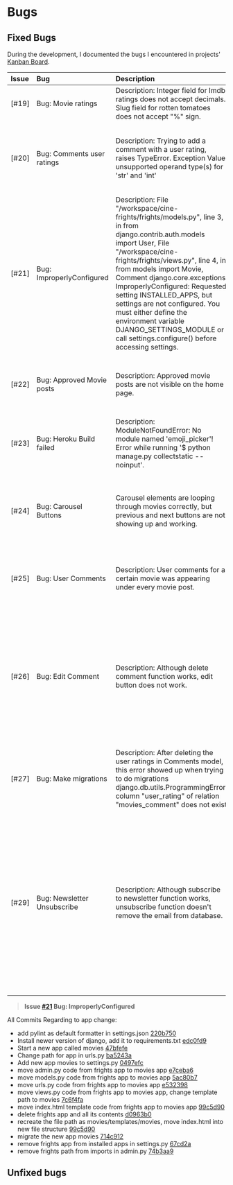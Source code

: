 # **Bugs**

## **Fixed Bugs**

During the development, I documented the bugs I encountered in projects' [Kanban Board](https://github.com/users/SerraKD/projects/4/).

| Issue | Bug | Description | Fix | Commit |
| :--- | :--- | :--- | :--- | :--- |
| [#19] | Bug: Movie ratings| Description: Integer field for Imdb ratings does not accept decimals. Slug field for rotten tomatoes does not accept "%" sign. | Both changed to textField, added max length to 3 characters. | [46a9275](https://github.com/SerraKD/cine-frights/commit/46a92759974fa5a1fca2bcdfcbdecae10fb416b7) |
| [#20] | Bug: Comments user ratings | Description: Trying to add a comment with a user rating, raises TypeError. Exception Value: unsupported operand type(s) for  'str' and 'int' | Str dunder method was trying to return self.content(str) and self.user_rating(int) together. Adding forgotten semicolon to both resolved the error. | [42c77fb](https://github.com/SerraKD/cine-frights/commit/42c77fb8657478bdd558186807cfef0c1c8225a5) |
| [#21] | Bug: ImproperlyConfigured |  Description: File "/workspace/cine-frights/frights/models.py", line 3, in from django.contrib.auth.models import User, File "/workspace/cine-frights/frights/views.py", line 4, in from models import Movie, Comment django.core.exceptions ImproperlyConfigured: Requested setting INSTALLED_APPS, but settings are not configured. You must either define the environment variable DJANGO_SETTINGS_MODULE or call settings.configure() before accessing settings. | Created a new app called movies, moved all files from previous app frights , migrated all changes and deleted frights app fixed the issues. To make sure i took correct steps i added Pylint and installed a newer version of Django to the project. | Bug fix completed with the last commit: [74b3aa9](https://github.com/SerraKD/cine-frights/commit/74b3aa9ec7c59f9e5c15e509046fd14eb3c8b08b) |
| [#22] | Bug: Approved Movie posts | Description: Approved movie posts are not visible on the home page. | Loop in the index.html wasn't looping over the movies. Replaced home_page_view with object_list in index.html | [c142c13](https://github.com/SerraKD/cine-frights/commit/c142c1370a5ae4a8a4211aad82e3f2726daec24b) |
| [#23] | Bug: Heroku Build failed | Description: ModuleNotFoundError: No module named 'emoji_picker'! Error while running '$ python manage.py collectstatic --noinput'. | After downloading django emoji picker extention I forgot to add it to settings.py and requirements.txt  | [26461f2](https://github.com/SerraKD/cine-frights/commit/26461f25235c6cbd4f76e02e7c2858f57096e491) |
| [#24] | Bug: Carousel Buttons | Carousel elements are looping through movies correctly, but previous and next buttons are not showing up and working. | Turns out i installed to workplace newer version of bootstrap but using the old bootstrap docs. Updating bootstrap to 5.2 and using the code from 5.2 docs fixed the error. | [912049f](https://github.com/SerraKD/cine-frights/commit/912049fa76638f4e50e5c628964dc53a4cbe5314)  [e09d561](https://github.com/SerraKD/cine-frights/commit/e09d5617d183f3cf47d654aec696e40ae8595063) |
| [#25] | Bug: User Comments | Description: User comments for a certain movie was appearing under every movie post. | Fixing the variable names for accessing movie comments created in movie detail view fixed the error. | [26cc377](https://github.com/SerraKD/cine-frights/commit/26cc37744904de6337c21df0ca654727ca3efad2) |
| [#26] | Bug: Edit Comment | Description: Although delete comment function works, edit button does not work. | Tried console.log within comments.js, prints to console in port so clicking on button function works. & comments.js was looking for an element in movie_detail template called id_body, but in the template id was id_content. Fixing the calling in comments.js as id_body resolved the error. | [ac55fcc](https://github.com/SerraKD/cine-frights/commit/ac55fcc13c0f7d95f4ea419e6bd433db4501f384) |
| [#27] | Bug: Make migrations | Description: After deleting the user ratings in Comments model, this error showed up when trying to do migrations django.db.utils.ProgrammingError: column "user_rating" of relation "movies_comment" does not exist | running python3 manage.py migrate movies zero & doing migrations again with python3 manage.py migrate fixed the error. | - |
| [#29] | Bug: Newsletter Unsubscribe | Description: Although subscribe to newsletter function works, unsubscribe function doesn't remove the email from database. | 1.Added print statement and print("FORM ERRORS: ", member_form.errors), the function was trying to create a new instance. / 2.Added redirect to newsletter url. / 3.Deleted if valid statement and member form, added email. / 4.Changed request message to error, member objects name to member. / 5.Wrote try-catch statement for the member email that is not in the database. | [e429901](https://github.com/SerraKD/cine-frights/commit/e4299013593657b4d7f1f6fb4aca3eeda6b0801f) [f8640c8](https://github.com/SerraKD/cine-frights/commit/f8640c8f7df302c657a31c0c0c779280c9c51afb) [792f074](https://github.com/SerraKD/cine-frights/commit/792f074de64978a5448777fdf02cfc4b5b9ecbb0) [9cb6b45](https://github.com/SerraKD/cine-frights/commit/9cb6b45d80ffa9a6911992e024798248fdf8b1aa) [de36ad9](https://github.com/SerraKD/cine-frights/commit/de36ad903566f98ed0115150f74c4e16cd7cabce) |


> **Issue [#21](https://github.com/SerraKD/cine-frights/issues/21) Bug: ImproperlyConfigured**

All Commits Regarding to app change:

- add pylint as default formatter in settings.json [220b750](https://github.com/SerraKD/cine-frights/commit/220b7504b69cf2440947a6ba73ebbd79e9f4afa8)
- Install newer version of django, add it to requirements.txt [edc0fd9](https://github.com/SerraKD/cine-frights/commit/edc0fd95fa45082780931c4a8c2b35d95b871c87)
- Start a new app called movies [47bfefe](https://github.com/SerraKD/cine-frights/commit/47bfefeadcb08aba6e547117e7934d52707845d9)
- Change path for app in urls.py [ba5243a](https://github.com/SerraKD/cine-frights/commit/ba5243acce8d5730a6743431ffaa459c1367ae69)
- Add new app movies to settings.py [0497efc](https://github.com/SerraKD/cine-frights/commit/0497efcef82ea6cfcf138b75a9f4f8c4f1eaea67)
- move admin.py code from frights app to movies app [e7ceba6](https://github.com/SerraKD/cine-frights/commit/e7ceba6fe6f2191b19960f1b03541ddca3849cc6)
- move models.py code from frights app to movies app [5ac80b7](https://github.com/SerraKD/cine-frights/commit/5ac80b7cdf13938b0bc3589763f85edc5d234d26)
- move urls.py code from frights app to movies app [e532398](https://github.com/SerraKD/cine-frights/commit/e5323984180477c6b40986b93f9eff709129b374)
- move views.py code from frights app to movies app, change template path to movies [7c6f4fa](https://github.com/SerraKD/cine-frights/commit/7c6f4fa9a9c68d2377bba26d09e0b5597e4fb5ce)
- move index.html template code from frights app to movies app [99c5d90](https://github.com/SerraKD/cine-frights/commit/99c5d9011dbf62f71afb5d5a1f31b9d3f32e3df6)
- delete frights app and all its contents [d0963b0](https://github.com/SerraKD/cine-frights/commit/d0963b06654b83b5bfefec27aee5b7cb1b045497)
- recreate the file path as movies/templates/movies, move index.html into new file structure [99c5d90](https://github.com/SerraKD/cine-frights/commit/99c5d9011dbf62f71afb5d5a1f31b9d3f32e3df6)
- migrate the new app movies [714c912](https://github.com/SerraKD/cine-frights/commit/714c912aa64ce17ce7a279500ef21082652a2777)
- remove frights app from installed apps in settings.py [67cd2a](https://github.com/SerraKD/cine-frights/commit/a67cd2a8ac59c41d45cd8cee3ed6bbe7ea0d630e)
- remove frights path from imports in admin.py [74b3aa9](https://github.com/SerraKD/cine-frights/commit/74b3aa9ec7c59f9e5c15e509046fd14eb3c8b08b)

## **Unfixed bugs**